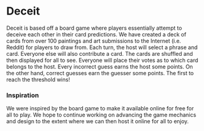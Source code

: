 # Deceit
Deceit is based off a board game where players essentially attempt to deceive each other in their card predictions. We have created a deck of cards from over 100 paintings and art submissions to the Internet (i.e. Reddit) for players to draw from. Each turn, the host will select a phrase and card. Everyone else will also contribute a card. The cards are shuffled and then displayed for all to see. Everyone will place their votes as to which card belongs to the host. Every incorrect guess earns the host some points. On the other hand, correct guesses earn the guesser some points. The first to reach the threshold wins!

### Inspiration
We were inspired by the board game to make it available online for free for all to play. We hope to continue working on advancing the game mechanics and design to the extent where we can then host it online for all to enjoy.


